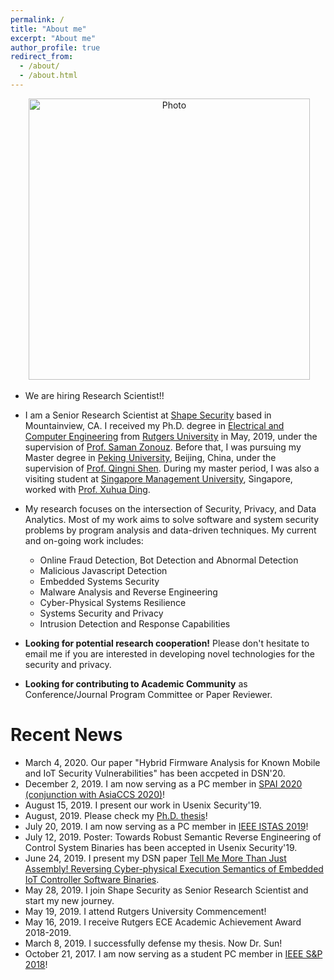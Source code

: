 ```yaml
---
permalink: /
title: "About me"
excerpt: "About me"
author_profile: true
redirect_from: 
  - /about/
  - /about.html
---
```


<p align="center">
  <img src="https://pfsun.github.io/files/sunpengfei.jpg?raw=true" alt="Photo" style="width: 450px;"/> 
</p>

* We are hiring Research Scientist!!

* I am a Senior Research Scientist at [Shape Security](https://www.shapesecurity.com/) based in Mountainview, CA. I received my Ph.D. degree in [Electrical and Computer Engineering](https://www.ece.rutgers.edu/) from [Rutgers University](https://www.rutgers.edu/) in May, 2019, under the supervision of [Prof. Saman Zonouz](https://sites.google.com/site/samanzonouz4n6/saman-zonouz). Before that, I was pursuing my Master degree in [Peking University](http://english.pku.edu.cn/), Beijing, China, under the supervision of [Prof. Qingni Shen](http://www.ss.pku.edu.cn/index.php/shenqingni). During my master period, I was also a visiting student at [Singapore Management University](https://www.smu.edu.sg/), Singapore, worked with [Prof. Xuhua Ding](http://www.mysmu.edu/faculty/xhding/).

* My research focuses on the intersection of Security, Privacy, and Data Analytics. Most of my work aims to solve software and system security problems by program analysis and data-driven techniques. My current and on-going work includes:
  * Online Fraud Detection, Bot Detection and Abnormal Detection
  * Malicious Javascript Detection
  * Embedded Systems Security
  * Malware Analysis and Reverse Engineering
  * Cyber-Physical Systems Resilience
  * Systems Security and Privacy
  * Intrusion Detection and Response Capabilities


* <b>Looking for potential research cooperation!</b> Please don't hesitate to email me if you are interested in developing novel technologies for the security and privacy.

* <b>Looking for contributing to Academic Community</b> as Conference/Journal Program Committee or Paper Reviewer.



# Recent News
* March 4, 2020. Our paper "Hybrid Firmware Analysis for Known Mobile and IoT Security Vulnerabilities" has been accpeted in DSN'20.
* December 2, 2019. I am now serving as a PC member in [SPAI 2020 (conjunction with AsiaCCS 2020)](https://sites.google.com/view/spai2020)!
* August 15, 2019. I present our work in Usenix Security'19.
* August, 2019. Please check my [Ph.D. thesis](https://doi.org/doi:10.7282/t3-zy08-nn55)!
* July 20, 2019. I am now serving as a PC member in [IEEE ISTAS 2019](https://attend.ieee.org/istas-2019/)!
* July 12, 2019. Poster: Towards Robust Semantic Reverse Engineering of Control System Binaries has been accepted in Usenix Security'19.
* June 24, 2019. I present my DSN paper [Tell Me More Than Just Assembly! Reversing Cyber-physical Execution Semantics of Embedded IoT Controller Software Binaries](http://2019.dsn.org/cprogmain.html).
* May 28, 2019. I join Shape Security as Senior Research Scientist and start my new journey.
* May 19, 2019. I attend Rutgers University Commencement! 
* May 16, 2019. I receive Rutgers ECE Academic Achievement Award 2018-2019.
* March 8, 2019. I successfully defense my thesis. Now Dr. Sun!
* October 21, 2017. I am now serving as a student PC member in [IEEE S&P 2018](https://www.ieee-security.org/TC/SP2018/)!

